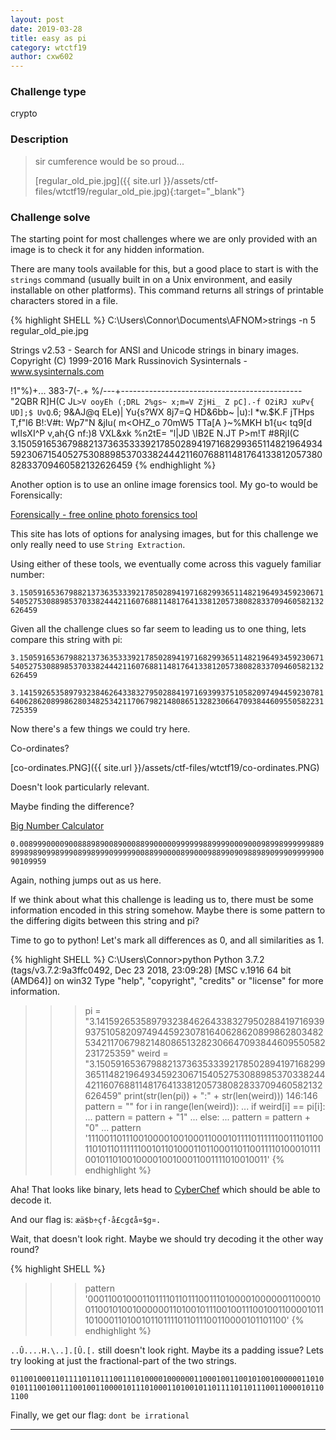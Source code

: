```yaml
---
layout: post
date: 2019-03-28
title: easy as pi
category: wtctf19
author: cxw602
---
```


### Challenge type
crypto

### Description

> sir cumference would be so proud...
>
> [regular_old_pie.jpg]({{ site.url }}/assets/ctf-files/wtctf19/regular_old_pie.jpg){:target="_blank"}

### Challenge solve

The starting point for most challenges where we are only provided with an image is to check it for any hidden information.

There are many tools available for this, but a good place to start is with the `strings` command (usually built in on a Unix environment, and easily installable on other platforms). This command returns all strings of printable characters stored in a file.

{% highlight SHELL %}
C:\Users\Connor\Documents\AFNOM>strings -n 5 regular_old_pie.jpg

Strings v2.53 - Search for ANSI and Unicode strings in binary images.
Copyright (C) 1999-2016 Mark Russinovich
Sysinternals - www.sysinternals.com

!1"%)+...
383-7(-.+
%/---+---------------------------------------------
"2QBR
R]H(C
J`L>V
ooyEh
(;DRL
2%gs~
x;m=V
ZjHi_
 Z pC].-f
O2iRJ
xuPv{
UD];$
UvQ`.6;
9&AJ\@q
ELe)|
Yu{s?WX
8j7=Q
HD&6bb~
|u):I
*w.$K.F
jTHps
T,f"l6
B!:V#t:
Wp7"N
&jIu(
m<OHZ_o
70mW5
TTa[A
}~%MKH
b1{u<
tq9[d
wIIsXI^P
v,ah{G
nf:)8
VXL&xk
%n2tE=
"l|JD
\IB2E
N.JT
P>m!T
#8RjI(C
3.150591653679882137363533392178502894197168299365114821964934592306715405275308898537033824442116076881148176413381205738082833709460582132626459
{% endhighlight %}

Another option is to use an online image forensics tool. My go-to would be Forensically:

[Forensically - free online photo forensics tool](https://29a.ch/photo-forensics)

This site has lots of options for analysing images, but for this challenge we only really need to use `String Extraction`.

Using either of these tools, we eventually come across this vaguely familiar number:

`3.150591653679882137363533392178502894197168299365114821964934592306715405275308898537033824442116076881148176413381205738082833709460582132626459`

Given all the challenge clues so far seem to leading us to one thing, lets compare this string with pi:

`3.150591653679882137363533392178502894197168299365114821964934592306715405275308898537033824442116076881148176413381205738082833709460582132626459`

`3.141592653589793238462643383279502884197169399375105820974944592307816406286208998628034825342117067982148086513282306647093844609550582231725359`

Now there's a few things we could try here.

Co-ordinates?

[co-ordinates.PNG]({{ site.url }}/assets/ctf-files/wtctf19/co-ordinates.PNG)

Doesn't look particularly relevant.

Maybe finding the difference?

[Big Number Calculator](https://www.calculator.net/big-number-calculator.html?cx=3.150591653679882137363533392178502894197168299365114821964934592306715405275308898537033824442116076881148176413381205738082833709460582132626459&cy=3.1415926535897932384626433832795028841971693993751058209749445923078164062862089986280348253421170679821480865132823066470938446095505822317253594081284&cp=146&co=minus)

`0.00899900009008889890089000889900000999999889999000900098998999999889899898909989990899899909999900889900008990009889909098898909990999990090109959`

Again, nothing jumps out as us here.

If we think about what this challenge is leading us to, there must be some information encoded in this string somehow. Maybe there is some pattern to the differing digits between this string and pi?

Time to go to python! Let's mark all differences as 0, and all similarities as 1.

{% highlight SHELL %}
C:\Users\Connor>python
Python 3.7.2 (tags/v3.7.2:9a3ffc0492, Dec 23 2018, 23:09:28) [MSC v.1916 64 bit (AMD64)] on win32
Type "help", "copyright", "credits" or "license" for more information.
>>> pi = "3.141592653589793238462643383279502884197169399375105820974944592307816406286208998628034825342117067982148086513282306647093844609550582231725359"
>>> weird = "3.150591653679882137363533392178502894197168299365114821964934592306715405275308898537033824442116076881148176413381205738082833709460582132626459"
>>> print(str(len(pi)) + ":" + str(len(weird)))
146:146
>>> pattern = ""
>>> for i in range(len(weird)):
...     if weird[i] == pi[i]:
...             pattern = pattern + "1"
...     else:
...             pattern = pattern + "0"
...
>>> pattern
'11100110111001000010010001100010111101111110011101100110101101111110010110100011011000110110011110100010111001011010010000100100011001111010010011'
{% endhighlight %}

Aha! That looks like binary, lets head to [CyberChef](https://gchq.github.io/CyberChef) which should be able to decode it.

And our flag is: `æä$b÷çf·å£cg¢å¤$g¤.`

Wait, that doesn't look right. Maybe we should try decoding it the other way round?

{% highlight SHELL %}
>>> pattern
'00011001000110111101101110011101000010000001100010011001010010000001101001011100100111001001100001011101000110100101101111011011100110000101101100'
{% endhighlight %}

`..Û....H.\..].[Û.[.` still doesn't look right. Maybe its a padding issue? Lets try looking at just the fractional-part of the two strings.

`011001000110111101101110011101000010000001100010011001010010000001101001011100100111001001100001011101000110100101101111011011100110000101101100`

Finally, we get our flag: `dont be irrational`

---
